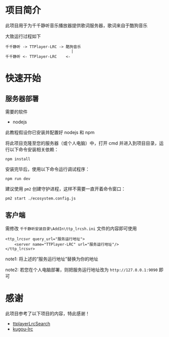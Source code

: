 # 项目简介

此项目用于为千千静听音乐播放器提供歌词服务器，歌词来自于酷狗音乐

大致运行过程如下

```
千千静听 -> TTPlayer-LRC -> 酷狗音乐
                             |
千千静听 <- TTPlayer-LRC    <-     
```

# 快速开始

## 服务器部署

需要的软件
- nodejs

此教程假设你已安装并配置好 nodejs 和 npm

将此项目克隆至您的服务器（或个人电脑）中，打开 cmd 并进入到项目目录，运行以下命令安装相关依赖：

```
npm install
```

安装完毕后，使用以下命令运行调试程序：

```
npm run dev
```

建议使用 `pm2` 创建守护进程，这样不需要一直开着命令窗口：

```
pm2 start ./ecosystem.config.js
```

## 客户端

需修改 `千千静听安装目录\AddIn\ttp_lrcsh.ini` 文件的内容即可使用

```
<ttp_lrcsvr query_url="服务运行地址">
    <server name="TTPlayer-LRC" url="服务运行地址"/>
</ttp_lrcsvr>
```

note1: 将上述的“服务运行地址”替换为你的地址

note2: 若您在个人电脑部署，则把服务运行地址改为 `http://127.0.0.1:9090` 即可

# 感谢

此项目参考了以下项目的内容，特此感谢！

- [ttplayerLrcSearch](https://github.com/tsingui/ttplayerLrcSearch)
- [kugou-lrc](https://github.com/bingaha/kugou-lrc)
